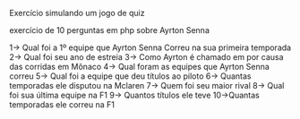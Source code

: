Exercício simulando um jogo de quiz

exercício de 10 perguntas em php sobre Ayrton Senna

1-> Qual foi a 1º equipe que Ayrton Senna Correu na sua primeira temporada
2-> Qual foi seu ano de estreia
3-> Como Ayrton é chamado em por causa das corridas em Mônaco
4-> Qual foram as equipes que Ayrton Senna correu
5-> Qual foi a equipe que deu títulos ao piloto
6-> Quantas temporadas ele disputou na Mclaren
7-> Quem foi seu maior rival
8-> Qual foi sua última equipe na F1
9-> Quantos títulos ele teve
10->Quantas temporadas ele correu na F1
